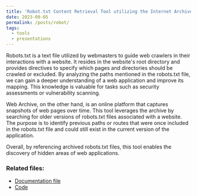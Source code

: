 ```yaml
---
title: 'Robot.txt Content Retrieval Tool utilizing the Internet Archive'
date: 2023-09-05
permalink: /posts/robot/
tags:
  - tools
  - presentations
---
```

Robots.txt is a text file utilized by webmasters to guide web crawlers in their interactions with a website. It resides in the website's root directory and provides directives to specify which pages and directories should be crawled or excluded. By analyzing the paths mentioned in the robots.txt file, we can gain a deeper understanding of a web application and improve its mapping. This knowledge is valuable for tasks such as security assessments or vulnerability scanning.

Web Archive, on the other hand, is an online platform that captures snapshots of web pages over time. This tool leverages the archive by searching for older versions of robots.txt files associated with a website. The purpose is to identify previous paths or routes that were once included in the robots.txt file and could still exist in the current version of the application.

Overall, by referencing archived robots.txt files, this tool enables the discovery of hidden areas of web applications.

### Related files:
* [Documentation file](https://0xGwyn.github.io/files/robot/documentation.pdf)
* [Code](https://0xGwyn.github.io/files/robot/files.zip)